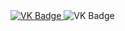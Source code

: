 <div id="badges" align ="center">
<a href= " https://vk.com/veryblacktea ">
</div>

<img src = "https://img.shields.io/badge/VK-blue?style=for-the-badge&logo=VK&logoColor=white" alt="VK Badge"/>
</a>
<a href= " https://mail.google.com/mail/u/0/#inbox ">
</a>

<img src = "https://img.shields.io/badge/EMAIL-red?style=for-the-badge&logo=Gmail&logoColor=white" alt="VK Badge"/>
</div>

